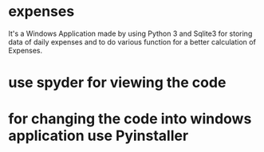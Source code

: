 # expenses
It's a Windows Application made by using Python 3 and Sqlite3 for 
storing data of daily expenses and to do various function 
for a better calculation of Expenses.
# use spyder for viewing the code
# for changing the code into windows application use Pyinstaller
